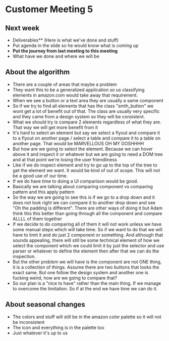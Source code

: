 # Customer Meeting 5

## Next week

- Deliverables\*\* (Here is what we've done and stuff)
- Put agenda in the slide so he would know what is coming up
- **Put the journey from last meeting to this meeting**
- What have we done and where we will be

## About the algorithm

- There are a couple of areas that maybe a problem
- They want this to be a generalized application so us classifying elements in amazon.com would take away that requirement.
- When we see a button or a text area they are usually a same component
- So if we try to find all elements that has the class "smth_button" we wont get a lot of benefit out of that. The class are usually very specific and they came from a design system so they will be consistent.
- What we should try is compare 2 elements regardless of what they are. That way we will get more benefit from it
- It's hard to select an element but say we select a flyout and compare it to a flyout on another page / select a table and compare it to a table on another page. That would be MARVELLOUS OH MY GOSHHHH
- But how are we going to select the element. Because we can hover above it and inspect it or whatever but we are going to need a DOM tree and at that point we're losing the user friendliness
- Like if we do inspect element and try to go up to the top of the tree to get the element we want. It would be kind of out of scope. This will not be a good use of our time.
- If we do have time to doing a UI comparison would be good.
- Basically we are talking about comparing component vs comparing pattern and this apply pattern
- So the way we are going to see this is if we go to a drop down and it does not look right we can compare it to another drop down and see "Oh the padding is different". There are other ways of doing it but Adam think this this better than going through all the component and compare ALLLL of them together
- If we decide to do comparing all of them it will not work unless we have some manual steps which will take time. So if we want to do that we will have to limit it and do just 2 component or something. And although that sounds appealing, there will still be some technical element of how we select the component which we could limit it by just the selector and use parser or whatever to define the element then after that we can do the inspection.
- But the other problem we will have is the component are not ONE thing, it is a collection of things. Assume there are two buttons that looks the exact same. But one follow the design system and another one is fucking weird, how are we going to compare that?
- So our plan is a "nice to have" rather than the main thing. If we manage to overcome the limitation. So if at the end we have time we can do it.

## About seasonal changes

- The colors and stuff will still be in the amazon color palette so it will not be inconsistent
- The icon and everything is in the palette too
- Just whatever it's up to us
